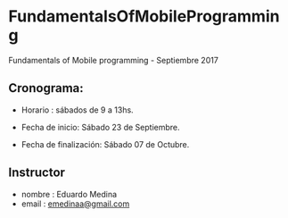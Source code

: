 # FundamentalsOfMobileProgramming
Fundamentals of Mobile programming - Septiembre 2017

## Cronograma: 

 - Horario : sábados de 9 a 13hs.
  
 - Fecha de inicio: Sábado 23 de Septiembre.
  
 - Fecha de finalización: Sábado 07 de Octubre.
  
## Instructor

- nombre : Eduardo Medina 
- email : emedinaa@gmail.com
